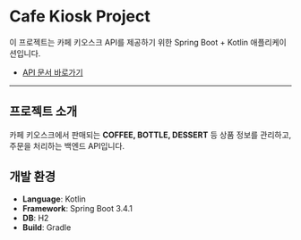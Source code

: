 # Cafe Kiosk Project

이 프로젝트는 카페 키오스크 API를 제공하기 위한 Spring Boot + Kotlin 애플리케이션입니다.

- [API 문서 바로가기](https://useop00.github.io/cafekiosk/)

---

## 프로젝트 소개
카페 키오스크에서 판매되는 **COFFEE, BOTTLE, DESSERT** 등 상품 정보를 관리하고, 주문을 처리하는 백엔드 API입니다.

## 개발 환경
- **Language**: Kotlin
- **Framework**: Spring Boot 3.4.1
- **DB**: H2
- **Build**: Gradle


